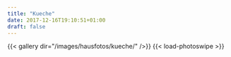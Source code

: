 ```yaml
---
title: "Kueche"
date: 2017-12-16T19:10:51+01:00
draft: false
---
```


{{< gallery dir="/images/hausfotos/kueche/" />}} {{< load-photoswipe >}}